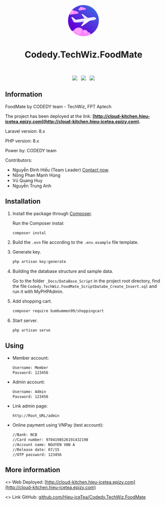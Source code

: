 <p align="center">
    <a href="http://ars.codedy.epizy.com" target="_blank">
        <img src="https://raw.githubusercontent.com/Hieu-iceTea/ARS.CODEDY/master/public/img/logo/logo_animation.gif" height="100px">
    </a>
    <h1 align="center">Codedy.TechWiz.FoodMate</h1>
    <br>
    <p align="center">
        <a href="http://github.com/Hieu-iceTea/Codedy.TechWiz.FoodMate"><img src="https://cdn.iconscout.com/icon/free/png-512/github-153-675523.png" height="25px"></a>
    &nbsp;
        <a href="http://cloud-kitchen.hieu-icetea.epizy.com"><img src="https://lapcamerataihaiphong.com/wp-content/uploads/2018/02/website.png" height="25px"></a>
    &nbsp;
        <a href="http://fb.com"><img src="https://upload.wikimedia.org/wikipedia/commons/thumb/0/05/Facebook_Logo_%282019%29.png/480px-Facebook_Logo_%282019%29.png" height="25px"></a>
    </p>
</p>

## Information

FoodMate by CODEDY team - TechWiz, FPT Aptech

The project has been deployed at the link: <b> [http://cloud-kitchen.hieu-icetea.epizy.com](http://cloud-kitchen.hieu-icetea.epizy.com). </b>

Laravel version: 8.x

PHP version: 8.x

Power by: CODEDY team

Contributors:

  * Nguyễn Đình Hiếu (Team Leader) [Contact now](http://hieu-icetea.github.io).
  * Nông Phan Mạnh Hùng
  * Vũ Quang Huy
  * Nguyễn Trung Anh
  
## Installation

1. Install the package through [Composer](http://getcomposer.org/).

    Run the Composer instal:
    ```bash
    composer instal
    ```

2. Build the `.evn` file according to the `.env.example` file template.

3. Generate key.

    ```bash
    php artisan key:generate
    ```

4. Building the database structure and sample data.

    Go to the folder `_Docs/DataBase_Script` in the project root directory, find the file `Codedy.TechWiz.FoodMate_ScriptDatabe_Create_Insert.sql` and run it with MyPHPAdmin.

5. Add shopping cart.

    ```bash
    composer require bumbummen99/shoppingcart
    ```


5. Start server.

    ```bash
    php artisan serve
    ```

## Using

* Member account:

    ```
    Username: Member
    Password: 123456
    ```

* Admin account:

    ```
    Username: Admin
    Password: 123456
    ```

* Link admin page:

    ```
    http://Root_URL/admin
    ```

* Online payment using VNPay (test account):

    ```
    //Bank: NCB
    //Card number: 9704198526191432198
    //Account name: NGUYEN VAN A
    //Release date: 07/15
    //OTP password: 123456 
    ```

## More information

<> Web Deployed: [http://cloud-kitchen.hieu-icetea.epizy.com](http://cloud-kitchen.hieu-icetea.epizy.com)

<> Link GitHub: [github.com/Hieu-iceTea/Codedy.TechWiz.FoodMate](http://github.com/Hieu-iceTea/Codedy.TechWiz.FoodMate)
